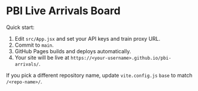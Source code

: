 # PBI Live Arrivals Board

Quick start:
1. Edit `src/App.jsx` and set your API keys and train proxy URL.
2. Commit to `main`.
3. GitHub Pages builds and deploys automatically.
4. Your site will be live at `https://<your-username>.github.io/pbi-arrivals/`.

If you pick a different repository name, update `vite.config.js` `base` to match `/<repo-name>/`.
